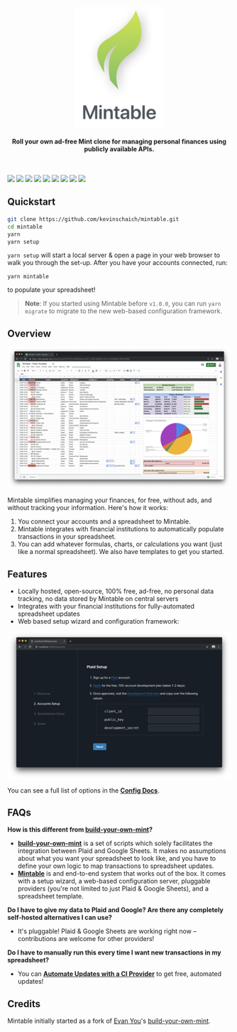 <h4 align="center"><img width="200" src="./src/static/logo.png" alt="Mintable"><h4 align="center">Roll your own ad-free Mint clone for managing personal finances using publicly available APIs.</h4><br></h4>

![](https://img.shields.io/travis/com/kevinschaich/mintable/master.svg)
![](https://img.shields.io/github/release/kevinschaich/mintable.svg)
![](https://img.shields.io/github/license/kevinschaich/mintable.svg)
![](https://img.shields.io/librariesio/github/kevinschaich/mintable.svg)
![](https://img.shields.io/github/languages/code-size/kevinschaich/mintable.svg)
![](https://img.shields.io/github/contributors/kevinschaich/mintable.svg)
![](https://img.shields.io/github/last-commit/kevinschaich/mintable.svg)
![](https://img.shields.io/github/issues/kevinschaich/mintable.svg)
![](https://img.shields.io/github/issues-pr/kevinschaich/mintable.svg)

## Quickstart

```bash
git clone https://github.com/kevinschaich/mintable.git
cd mintable
yarn
yarn setup
```

`yarn setup` will start a local server & open a page in your web browser to walk you through the set-up. After you have your accounts connected, run:

```
yarn mintable
```

to populate your spreadsheet!

> **Note**: If you started using Mintable before `v1.0.0`, you can run `yarn migrate` to migrate to the new web-based configuration framework.

## Overview

![Mintable](./src/static/mintable.png)

Mintable simplifies managing your finances, for free, without ads, and without tracking your information. Here's how it works:

1. You connect your accounts and a spreadsheet to Mintable.
1. Mintable integrates with financial institutions to automatically populate transactions in your spreadsheet.
1. You can add whatever formulas, charts, or calculations you want (just like a normal spreadsheet). We also have templates to get you started.

## Features

- Locally hosted, open-source, 100% free, ad-free, no personal data tracking, no data stored by Mintable on central servers
- Integrates with your financial institutions for fully-automated spreadsheet updates
- Web based setup wizard and configuration framework:

![Setup Wizard](./src/static/setup.png)

You can see a full list of options in the **[Config Docs](./docs/CONFIG.md)**.

## FAQs

**How is this different from [build-your-own-mint](https://github.com/yyx990803/build-your-own-mint)?**

- **[build-your-own-mint](https://github.com/yyx990803/build-your-own-mint)** is a set of scripts which solely facilitates the integration between Plaid and Google Sheets. It makes no assumptions about what you want your spreadsheet to look like, and you have to define your own logic to map transactions to spreadsheet updates.
- **[Mintable](#)** is and end-to-end system that works out of the box. It comes with a setup wizard, a web-based configuration server, pluggable providers (you're not limited to just Plaid & Google Sheets), and a spreadsheet template.

**Do I have to give my data to Plaid and Google? Are there any completely self-hosted alternatives I can use?**

- It's pluggable! Plaid & Google Sheets are working right now – contributions are welcome for other providers!

**Do I have to manually run this every time I want new transactions in my spreadsheet?**

- You can **[Automate Updates with a CI Provider](./docs/CONFIG.md#automate-updates-with-a-ci-provider)** to get free, automated updates!

## Credits

Mintable initially started as a fork of [Evan You](https://github.com/yyx990803)'s [build-your-own-mint](https://github.com/yyx990803/build-your-own-mint).
